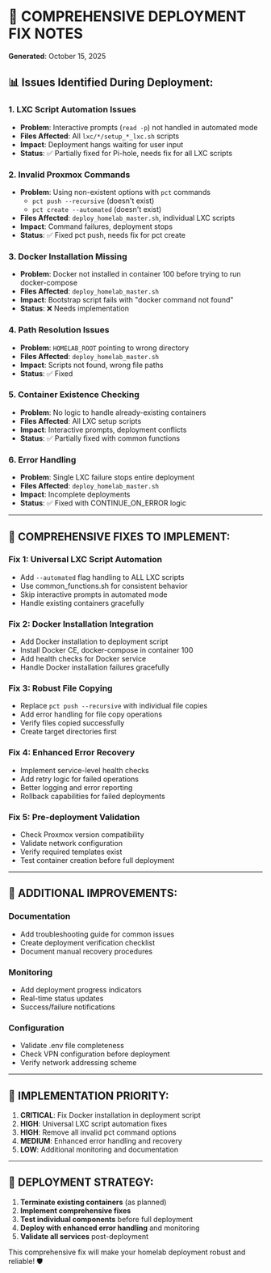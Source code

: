 # 🔧 COMPREHENSIVE DEPLOYMENT FIX NOTES
**Generated**: October 15, 2025

## 📊 **Issues Identified During Deployment:**
### **1. LXC Script Automation Issues**
- **Problem**: Interactive prompts (`read -p`) not handled in automated mode
- **Files Affected**: All `lxc/*/setup_*_lxc.sh` scripts
- **Impact**: Deployment hangs waiting for user input
- **Status**: ✅ Partially fixed for Pi-hole, needs fix for all LXC scripts

### **2. Invalid Proxmox Commands**

- **Problem**: Using non-existent options with `pct` commands
  - `pct push --recursive` (doesn't exist)
  - `pct create --automated` (doesn't exist)
- **Files Affected**: `deploy_homelab_master.sh`, individual LXC scripts
- **Impact**: Command failures, deployment stops
- **Status**: ✅ Fixed pct push, needs fix for pct create

### **3. Docker Installation Missing**

- **Problem**: Docker not installed in container 100 before trying to run docker-compose
- **Files Affected**: `deploy_homelab_master.sh`
- **Impact**: Bootstrap script fails with "docker command not found"
- **Status**: ❌ Needs implementation

### **4. Path Resolution Issues**

- **Problem**: `HOMELAB_ROOT` pointing to wrong directory
- **Files Affected**: `deploy_homelab_master.sh`
- **Impact**: Scripts not found, wrong file paths
- **Status**: ✅ Fixed

### **5. Container Existence Checking**

- **Problem**: No logic to handle already-existing containers
- **Files Affected**: All LXC setup scripts
- **Impact**: Interactive prompts, deployment conflicts
- **Status**: ✅ Partially fixed with common functions

### **6. Error Handling**

- **Problem**: Single LXC failure stops entire deployment
- **Files Affected**: `deploy_homelab_master.sh`
- **Impact**: Incomplete deployments
- **Status**: ✅ Fixed with CONTINUE_ON_ERROR logic

---

## 🔧 **COMPREHENSIVE FIXES TO IMPLEMENT:**
### **Fix 1: Universal LXC Script Automation**

- Add `--automated` flag handling to ALL LXC scripts
- Use common_functions.sh for consistent behavior
- Skip interactive prompts in automated mode
- Handle existing containers gracefully

### **Fix 2: Docker Installation Integration**

- Add Docker installation to deployment script
- Install Docker CE, docker-compose in container 100
- Add health checks for Docker service
- Handle Docker installation failures gracefully

### **Fix 3: Robust File Copying**

- Replace `pct push --recursive` with individual file copies
- Add error handling for file copy operations
- Verify files copied successfully
- Create target directories first

### **Fix 4: Enhanced Error Recovery**

- Implement service-level health checks
- Add retry logic for failed operations
- Better logging and error reporting
- Rollback capabilities for failed deployments

### **Fix 5: Pre-deployment Validation**

- Check Proxmox version compatibility
- Validate network configuration
- Verify required templates exist
- Test container creation before full deployment

---

## 📝 **ADDITIONAL IMPROVEMENTS:**
### **Documentation**

- Add troubleshooting guide for common issues
- Create deployment verification checklist
- Document manual recovery procedures

### **Monitoring**

- Add deployment progress indicators
- Real-time status updates
- Success/failure notifications

### **Configuration**

- Validate .env file completeness
- Check VPN configuration before deployment
- Verify network addressing scheme

---

## 🎯 **IMPLEMENTATION PRIORITY:**
1. **CRITICAL**: Fix Docker installation in deployment script
2. **HIGH**: Universal LXC script automation fixes
3. **HIGH**: Remove all invalid pct command options
4. **MEDIUM**: Enhanced error handling and recovery
5. **LOW**: Additional monitoring and documentation

---

## 🚀 **DEPLOYMENT STRATEGY:**
1. **Terminate existing containers** (as planned)
2. **Implement comprehensive fixes**
3. **Test individual components** before full deployment
4. **Deploy with enhanced error handling** and monitoring
5. **Validate all services** post-deployment

This comprehensive fix will make your homelab deployment robust and reliable! 🛡️
